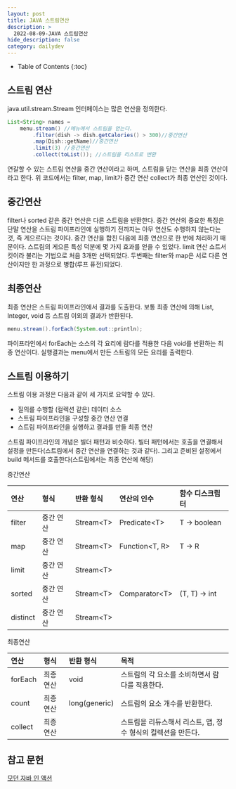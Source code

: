 ```yaml
---
layout: post
title: JAVA 스트림연산
description: >
  2022-08-09-JAVA 스트림연산
hide_description: false
category: dailydev
---
```


- Table of Contents
{:toc}

## 스트림 연산
java.util.stream.Stream 인터페이스는 많은 연산을 정의한다.

```java
List<String> names =
    menu.stream() //메뉴에서 스트림을 얻는다.   
        .filter(dish -> dish.getCalories() > 300)//중간연산
        .map(Dish::getName)//중간연산
        .limit(3) //중간연산
        .collect(toList()); //스트림을 리스트로 변환
```

연갈할 수 있는 스트림 연산을 중간 연산이라고 하며, 스트림을 닫는 연산을 최종 연산이라고 한다. 위 코드에서는 filter, map, limit가 중간 연산 collect가 최종 연산인 것이다.

## 중간연산
filter나 sorted 같은 중간 연산은 다른 스트림을 반환한다. 
중간 연산의 중요한 특징은 단말 연산을 스트림 파이프라인에 실행하기 전까지는 아무 연산도 수행하지 않는다는 것, 즉 게으르다는 것이다. 중간 연산을 합친 다음에 최종 연산으로 한 번에 처리하기 때문이다. 스트림의 게으른 특성 덕분에 몇 가지 효과를 얻을 수 있었다. limit 연산 쇼트서킷이라 불리는 기법으로 처음 3개만 선택되었다. 두번째는 filter와 map은 서로 다른 연산이지만 한 과정으로 병합(루프 퓨전)되었다.

## 최종연산
최종 연산은 스트림 파이프라인에서 결과를 도출한다. 보통 최종 연산에 의해 List, Integer, void 등 스트림 이외의 결과가 반환된다. 

```java
menu.stream().forEach(System.out::println);
```

파이프라인에서 forEach는 소스의 각 요리에 람다를 적용한 다음 void를 반환하는 최종 연산이다. 실행결과는 menu에서 만든 스트림의 모든 요리를 출력한다.

## 스트림 이용하기
스트림 이용 과정은 다음과 같이 세 가지로 요약할 수 있다.
- 질의를 수행할 (컬렉션 같은) 데이터 소스
- 스트림 파이프라인을 구성할 중간 연산 연결
- 스트림 파이프라인을 실행하고 결과를 만들 최종 연산

스트림 파이프라인의 개념은 빌더 패턴과 비슷하다. 빌터 패턴에서는 호출을 연결해서 설정을 만든다(스트림에서 중간 연산을 연결하는 것과 같다).  그리고 준비된 설정에서 build 메서드를 호출한다(스트림에서는 최종 연산에 해당)<br>

중간연산<br>

| 연산 | 형식 | 반환 형식 | 연산의 인수 | 함수 디스크립터 |  
|:--- | :--- | :--- | :--- | :--- |
| filter | 중간 연산 | Stream&lt;T&gt; | Predicate&lt;T&gt; | T -> boolean |  
| map | 중간 연산 | Stream&lt;T&gt; | Function&lt;T, R&gt; | T -> R |  
| limit | 중간 연산 | Stream&lt;T&gt; | | |  
| sorted | 중간 연산 | Stream&lt;T&gt; | Comparator&lt;T&gt; | (T, T) -> int |  
| distinct | 중간 연산 | Stream&lt;T&gt; |  | |  

최종연산<br>

| 연산 | 형식   | 반환 형식 | 목적 | 
|:--- | :--- | :--- | :--- | 
| forEach | 최종 연산  | void | 스트림의 각 요소를 소비하면서 람다를 적용한다. |
| count | 최종 연산  | long(generic) | 스트림의 요소 개수를 반환한다. |
| collect | 최종 연산  |  | 스트림을 리듀스해서 리스트, 맵, 정수 형식의 컬렉션을 만든다. |

## 참고 문헌

[모던 자바 인 액션](https://www.aladin.co.kr/shop/wproduct.aspx?ItemId=200069290)
